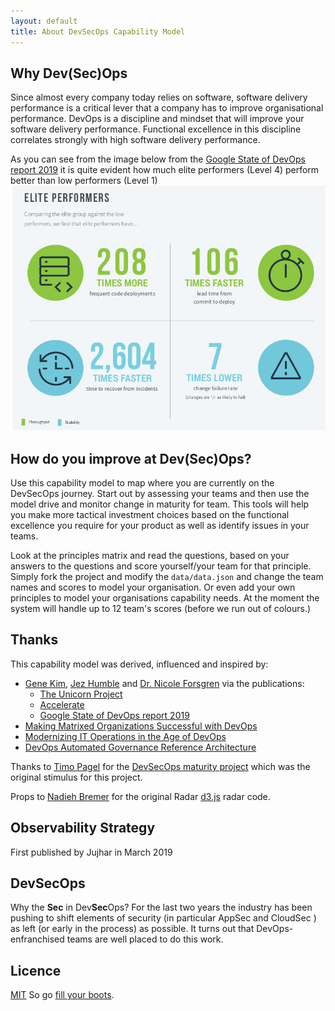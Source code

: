 ```yaml
---
layout: default
title: About DevSecOps Capability Model
---
```


## Why Dev(Sec)Ops

Since almost every company today relies on software, software delivery performance is a critical lever that a company has to improve organisational performance.  DevOps is a discipline and mindset that will improve your software delivery performance.  Functional excellence in this discipline correlates strongly with high software delivery performance.

As you can see from the image below from the [Google State of DevOps report 2019](https://cloud.google.com/blog/products/devops-sre/the-2019-accelerate-state-of-devops-elite-performance-productivity-and-scaling) it is quite evident how much elite performers (Level 4) perform better than low performers (Level 1)
![elite performers](img/elite-performers.png)

## How do you improve at Dev(Sec)Ops?

Use this capability model to map where you are currently on the DevSecOps journey.  Start out by assessing your teams and then use the model drive and monitor change in maturity for team.  This tools will help you make more tactical investment choices based on the functional excellence you require for your product as well as identify issues in your teams.

Look at the principles matrix and read the questions, based on your answers to the questions and score yourself/your team for that principle.
Simply fork the project and modify the `data/data.json` and change the team names and scores to model your organisation. Or even add your own principles to model your organisations capability needs.
At the moment the system will handle up to 12 team's scores (before we run out of colours.)

## Thanks

This capability model was derived, influenced and inspired by:

- [Gene Kim](https://twitter.com/RealGeneKim), [Jez Humble](https://twitter.com/jezhumble) and [Dr. Nicole Forsgren](https://twitter.com/nicolefv) via the publications:
  - [The Unicorn Project](https://www.amazon.co.uk/dp/1942788762)
  - [Accelerate](https://www.amazon.co.uk/dp/1942788339)
  - [Google State of DevOps report 2019](https://cloud.google.com/blog/products/devops-sre/the-2019-accelerate-state-of-devops-elite-performance-productivity-and-scaling)
- [Making Matrixed Organizations Successful with DevOps](https://itrevolution.com/forum-paper-downloads/)
- [Modernizing IT Operations in the Age of DevOps](https://itrevolution.com/forum-paper-downloads/)
- [DevOps Automated Governance Reference Architecture ](https://itrevolution.com/forum-paper-downloads/)

Thanks to [Timo Pagel](https://github.com/wurstbrot) for the [DevSecOps maturity project](https://dsomm.timo-pagel.de/index.php) which was the original stimulus for this project.

Props to [Nadieh Bremer](http://bl.ocks.org/nbremer/21746a9668ffdf6d8242) for the original Radar [d3.js](https://d3js.org/) radar code.

## Observability Strategy

First published by Jujhar in March 2019

## DevSecOps

Why the **Sec** in Dev**Sec**Ops? For the last two years the industry has been pushing to shift elements of security (in particular AppSec and CloudSec ) as left (or early in the process) as possible. It turns out that DevOps-enfranchised teams are well placed to do this work.

## Licence

[MIT](/LICENSE.md) So go [fill your boots](https://dictionary.cambridge.org/dictionary/english/fill-your-boots).
